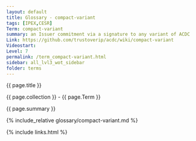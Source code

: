 ```yaml
---
layout: default
title: Glossary - compact-variant
tags: [IPEX,CESR]
Term: compact-variant
summary: an Issuer commitment via a signature to any variant of ACDC
Link: https://github.com/trustoverip/acdc/wiki/compact-variant
Videostart: 
Level: 7
permalink: /term_compact-variant.html
sidebar: all_lvl3_wot_sidebar
folder: terms
---
```


{{ page.title }}

{{ page.collection }} - {{ page.Term }}

   {{ page.summary }}

{% include_relative glossary/compact-variant.md %}

 {% include links.html %} 
